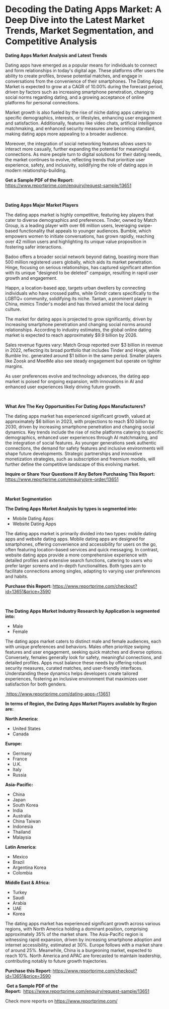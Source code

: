 <p><h1>Decoding the Dating Apps Market: A Deep Dive into the Latest Market Trends, Market Segmentation, and Competitive Analysis</h1></p><p><strong>Dating Apps Market Analysis and Latest Trends</strong></p>
<p><p>Dating apps have emerged as a popular means for individuals to connect and form relationships in today's digital age. These platforms offer users the ability to create profiles, browse potential matches, and engage in conversations from the convenience of their smartphones. The Dating Apps Market is expected to grow at a CAGR of 10.00% during the forecast period, driven by factors such as increasing smartphone penetration, changing social norms regarding dating, and a growing acceptance of online platforms for personal connections.</p><p>Market growth is also fueled by the rise of niche dating apps catering to specific demographics, interests, or lifestyles, enhancing user engagement and satisfaction. Additionally, features like video chats, artificial intelligence matchmaking, and enhanced security measures are becoming standard, making dating apps more appealing to a broader audience. </p><p>Moreover, the integration of social networking features allows users to interact more casually, further expanding the potential for meaningful connections. As more people turn to digital solutions for their dating needs, the market continues to evolve, reflecting trends that prioritize user experience, safety, and inclusivity, solidifying the role of dating apps in modern relationship-building.</p></p>
<p><strong>Get a Sample PDF of the Report:&nbsp;</strong> <a href="https://www.reportprime.com/enquiry/request-sample/13651?utm_campaign=3544&utm_medium=2&utm_source=Github&utm_content=ia&utm_term=20032025&utm_id=dating-apps">https://www.reportprime.com/enquiry/request-sample/13651</a></p>
<p>&nbsp;</p>
<p><strong>Dating Apps Major Market Players</strong></p>
<p><p>The dating apps market is highly competitive, featuring key players that cater to diverse demographics and preferences. Tinder, owned by Match Group, is a leading player with over 66 million users, leveraging swipe-based functionality that appeals to younger audiences. Bumble, which empowers women to initiate conversations, has grown rapidly, reaching over 42 million users and highlighting its unique value proposition in fostering safer interactions.</p><p>Badoo offers a broader social network beyond dating, boasting more than 500 million registered users globally, which aids its market penetration. Hinge, focusing on serious relationships, has captured significant attention with its unique "designed to be deleted" campaign, resulting in rapid user growth and engagement.</p><p>Happn, a location-based app, targets urban dwellers by connecting individuals who have crossed paths, while Grindr caters specifically to the LGBTQ+ community, solidifying its niche. Tantan, a prominent player in China, mimics Tinder's model and has thrived amidst the local dating culture.</p><p>The market for dating apps is projected to grow significantly, driven by increasing smartphone penetration and changing social norms around relationships. According to industry estimates, the global online dating market is expected to reach approximately $9.9 billion by 2026. </p><p>Sales revenue figures vary: Match Group reported over $3 billion in revenue in 2022, reflecting its broad portfolio that includes Tinder and Hinge, while Bumble Inc. generated around $1 billion in the same period. Smaller players like Zoosk and MeetMe also see steady engagement but operate on tighter margins.</p><p>As user preferences evolve and technology advances, the dating app market is poised for ongoing expansion, with innovations in AI and enhanced user experiences likely driving future growth.</p></p>
<p>&nbsp;</p>
<p><strong>What Are The Key Opportunities For Dating Apps Manufacturers?</strong></p>
<p><p>The dating apps market has experienced significant growth, valued at approximately $6 billion in 2023, with projections to reach $10 billion by 2030, driven by increasing smartphone penetration and changing social dynamics. Key trends include the rise of niche platforms catering to specific demographics, enhanced user experiences through AI matchmaking, and the integration of social features. As younger generations seek authentic connections, the demand for safety features and inclusive environments will shape future developments. Strategic partnerships and innovative monetization strategies, such as subscription and freemium models, will further define the competitive landscape of this evolving market.</p></p>
<p><strong>Inquire or Share Your Questions If Any Before Purchasing This Report:</strong> <a href="https://www.reportprime.com/enquiry/pre-order/13651?utm_campaign=3544&utm_medium=2&utm_source=Github&utm_content=ia&utm_term=20032025&utm_id=dating-apps">https://www.reportprime.com/enquiry/pre-order/13651</a></p>
<p>&nbsp;</p>
<p><strong>Market Segmentation</strong></p>
<p><strong>The Dating Apps Market Analysis by types is segmented into:</strong></p>
<p><ul><li>Mobile Dating Apps</li><li>Website Dating Apps</li></ul></p>
<p><p>The dating apps market is primarily divided into two types: mobile dating apps and website dating apps. Mobile dating apps are designed for smartphones, offering convenience and accessibility for users on the go, often featuring location-based services and quick messaging. In contrast, website dating apps provide a more comprehensive experience with detailed profiles and extensive search functions, catering to users who prefer larger screens and in-depth functionalities. Both types aim to facilitate connections among singles, adapting to varying user preferences and habits.</p></p>
<p><strong>Purchase this Report:&nbsp;</strong><a href="https://www.reportprime.com/checkout?id=13651&price=3590&utm_campaign=3544&utm_medium=2&utm_source=Github&utm_content=ia&utm_term=20032025&utm_id=dating-apps">https://www.reportprime.com/checkout?id=13651&price=3590</a></p>
<p>&nbsp;</p>
<p><strong>The Dating Apps Market Industry Research by Application is segmented into:</strong></p>
<p><ul><li>Male</li><li>Female</li></ul></p>
<p><p>The dating apps market caters to distinct male and female audiences, each with unique preferences and behaviors. Males often prioritize swiping features and user engagement, seeking quick matches and diverse options. Conversely, females generally look for safety, meaningful connections, and detailed profiles. Apps must balance these needs by offering robust security measures, curated matches, and user-friendly interfaces. Understanding these dynamics helps developers create tailored experiences, fostering an inclusive environment that maximizes user satisfaction for both genders.</p></p>
<p><a href="https://www.reportprime.com/dating-apps-r13651?utm_campaign=3544&utm_medium=2&utm_source=Github&utm_content=ia&utm_term=20032025&utm_id=dating-apps">&nbsp;https://www.reportprime.com/dating-apps-r13651</a></p>
<p><strong>In terms of Region, the Dating Apps Market Players available by Region are:</strong></p>
<p>
    <p> <strong> North America: </strong>
        <ul>
            <li>United States</li>
            <li>Canada</li>
        </ul>
        </p> 
    <p> <strong> Europe: </strong>
        <ul>
            <li>Germany</li>
            <li>France</li>
            <li>U.K.</li>
            <li>Italy</li>
            <li>Russia</li>
        </ul>
        </p> 
    <p> <strong> Asia-Pacific: </strong>
        <ul>
            <li>China</li>
            <li>Japan</li>
            <li>South Korea</li>
            <li>India</li>
            <li>Australia</li>
            <li>China Taiwan</li>
            <li>Indonesia</li>
            <li>Thailand</li>
            <li>Malaysia</li>
        </ul>
        </p> 
    <p> <strong> Latin America: </strong>
        <ul>
            <li>Mexico</li>
            <li>Brazil</li>
            <li>Argentina Korea</li>
            <li>Colombia</li>
        </ul>
        </p> 
    <p> <strong> Middle East & Africa: </strong>
        <ul>
            <li>Turkey</li>
            <li>Saudi</li>
            <li>Arabia</li>
            <li>UAE</li>
            <li>Korea</li>
        </ul>
    </p>
    </p>
<p><p>The dating apps market has experienced significant growth across various regions, with North America holding a dominant position, comprising approximately 35% of the market share. The Asia-Pacific region is witnessing rapid expansion, driven by increasing smartphone adoption and internet accessibility, estimated at 30%. Europe follows with a market share of around 25%. Meanwhile, China is a burgeoning market, expected to reach 10%. North America and APAC are forecasted to maintain leadership, contributing notably to future growth trajectories.</p></p>
<p><strong>Purchase this Report: </strong><a href="https://www.reportprime.com/checkout?id=13651&price=3590&utm_campaign=3544&utm_medium=2&utm_source=Github&utm_content=ia&utm_term=20032025&utm_id=dating-apps">https://www.reportprime.com/checkout?id=13651&price=3590</a></p>
<p>&nbsp;<strong>Get a Sample PDF of the Report:&nbsp;&nbsp;</strong><a href="https://www.reportprime.com/enquiry/request-sample/13651?utm_campaign=3544&utm_medium=2&utm_source=Github&utm_content=ia&utm_term=20032025&utm_id=dating-apps">https://www.reportprime.com/enquiry/request-sample/13651</a></p>
<p><strong></strong></p>
<p>Check more reports on <a href="https://www.reportprime.com/?utm_campaign=3544&utm_medium=2&utm_source=Github&utm_content=ia&utm_term=20032025&utm_id=dating-apps">https://www.reportprime.com/</a></p>